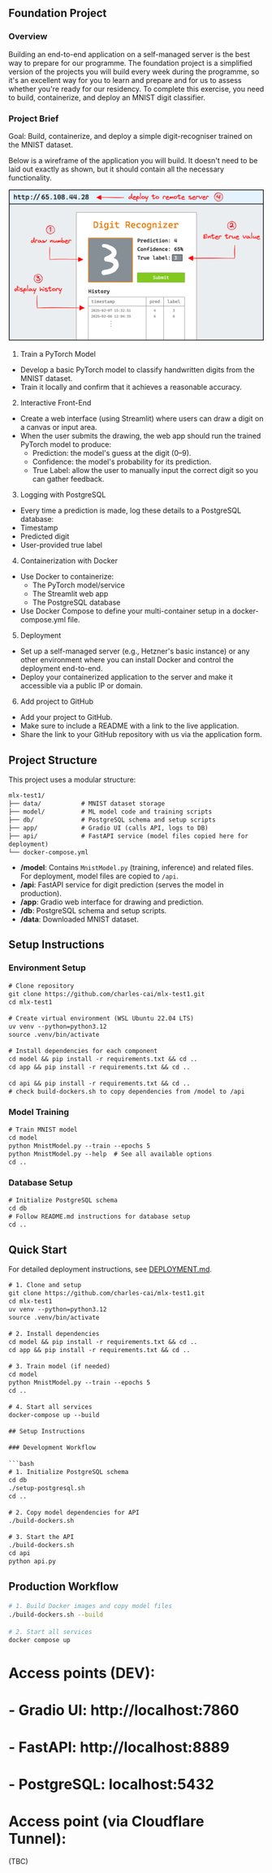 ## Foundation Project

### Overview

Building an end-to-end application on a self-managed server is the best way to prepare for our programme. The foundation project is a simplified version of the projects you will build every week during the programme, so it's an excellent way for you to learn and prepare and for us to assess whether you're ready for our residency. To complete this exercise, you need to build, containerize, and deploy an MNIST digit classifier.

### Project Brief

Goal: Build, containerize, and deploy a simple digit-recogniser trained on the MNIST dataset.

Below is a wireframe of the application you will build. It doesn't need to be laid out exactly as shown, but it should contain all the necessary functionality.

![Project Overview](project_round_one.png)

1. Train a PyTorch Model
 - Develop a basic PyTorch model to classify handwritten digits from the MNIST dataset.
- Train it locally and confirm that it achieves a reasonable accuracy.

2. Interactive Front-End
 - Create a web interface (using Streamlit) where users can draw a digit on a canvas or input area.
 - When the user submits the drawing, the web app should run the trained PyTorch model to produce:
   - Prediction: the model's guess at the digit (0–9).
   - Confidence: the model's probability for its prediction.
   - True Label: allow the user to manually input the correct digit so you can gather feedback.

3. Logging with PostgreSQL
 - Every time a prediction is made, log these details to a PostgreSQL database:
  - Timestamp
  - Predicted digit
  - User-provided true label

4. Containerization with Docker
  - Use Docker to containerize:
    - The PyTorch model/service
    - The Streamlit web app
    - The PostgreSQL database
  - Use Docker Compose to define your multi-container setup in a docker-compose.yml file.

5. Deployment
 - Set up a self-managed server (e.g., Hetzner's basic instance) or any other environment where you can install Docker and control the deployment end-to-end.
 - Deploy your containerized application to the server and make it accessible via a public IP or domain.

6. Add project to GitHub
 - Add your project to GitHub.
 - Make sure to include a README with a link to the live application.
 - Share the link to your GitHub repository with us via the application form.

## Project Structure

This project uses a modular structure:

```
mlx-test1/
├── data/           # MNIST dataset storage
├── model/          # ML model code and training scripts
├── db/             # PostgreSQL schema and setup scripts
├── app/            # Gradio UI (calls API, logs to DB)
├── api/            # FastAPI service (model files copied here for deployment)
└── docker-compose.yml
```

- **/model**: Contains `MnistModel.py` (training, inference) and related files. For deployment, model files are copied to `/api`.
- **/api**: FastAPI service for digit prediction (serves the model in production).
- **/app**: Gradio web interface for drawing and prediction.
- **/db**: PostgreSQL schema and setup scripts.
- **/data**: Downloaded MNIST dataset.

## Setup Instructions

### Environment Setup

```shell
# Clone repository
git clone https://github.com/charles-cai/mlx-test1.git
cd mlx-test1

# Create virtual environment (WSL Ubuntu 22.04 LTS)
uv venv --python=python3.12
source .venv/bin/activate

# Install dependencies for each component
cd model && pip install -r requirements.txt && cd ..
cd app && pip install -r requirements.txt && cd ..

cd api && pip install -r requirements.txt && cd ..
# check build-dockers.sh to copy dependencies from /model to /api
```

### Model Training

```shell
# Train MNIST model
cd model
python MnistModel.py --train --epochs 5
python MnistModel.py --help  # See all available options
cd ..
```

### Database Setup

```shell
# Initialize PostgreSQL schema
cd db
# Follow README.md instructions for database setup
cd ..
```

## Quick Start

For detailed deployment instructions, see [DEPLOYMENT.md](DEPLOYMENT.md).

```shell
# 1. Clone and setup
git clone https://github.com/charles-cai/mlx-test1.git
cd mlx-test1
uv venv --python=python3.12
source .venv/bin/activate

# 2. Install dependencies
cd model && pip install -r requirements.txt && cd ..
cd app && pip install -r requirements.txt && cd ..

# 3. Train model (if needed)
cd model
python MnistModel.py --train --epochs 5
cd ..

# 4. Start all services
docker-compose up --build

## Setup Instructions

### Development Workflow

```bash
# 1. Initialize PostgreSQL schema
cd db
./setup-postgresql.sh
cd ..

# 2. Copy model dependencies for API
./build-dockers.sh

# 3. Start the API
./build-dockers.sh
cd api
python api.py
```

## Production Workflow

```bash
# 1. Build Docker images and copy model files
./build-dockers.sh --build

# 2. Start all services
docker compose up
```

# Access points (DEV):
# - Gradio UI: http://localhost:7860
# - FastAPI: http://localhost:8889
# - PostgreSQL: localhost:5432

# Access point (via Cloudflare Tunnel):
(TBC)
